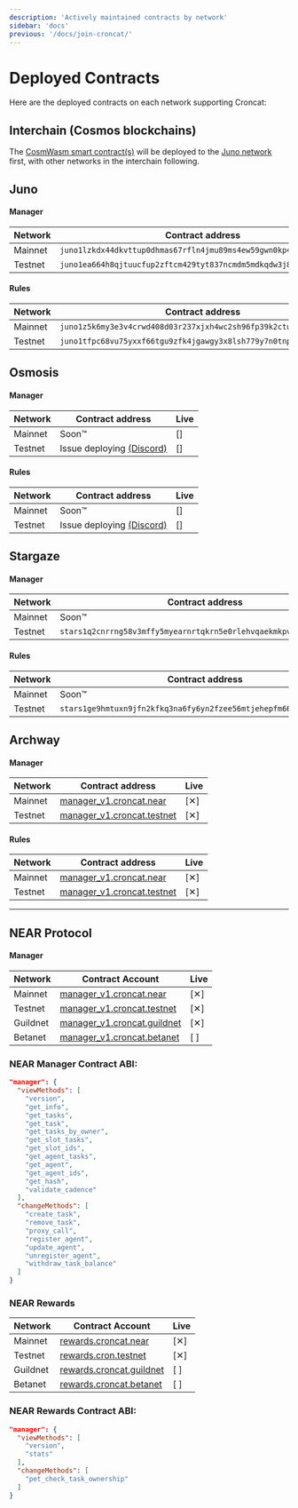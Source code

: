 ```yaml
---
description: 'Actively maintained contracts by network'
sidebar: 'docs'
previous: '/docs/join-croncat/'
---
```


# Deployed Contracts

Here are the deployed contracts on each network supporting Croncat:

## Interchain (Cosmos blockchains)

The [CosmWasm smart contract(s)](https://github.com/CronCats/cw-croncat) will be deployed to the [Juno network](https://www.junonetwork.io) first, with other networks in the interchain following.

## Juno

#### Manager

| Network | Contract address                                                                                    | Live |
|----|-----------------------------------------------------------------------------------------------------|----|
| Mainnet | `juno1lzkdx44dkvttup0dhmas67rfln4jmu89ms4ew59gwn0kp43wgg0qxl64k0` | [✕] |
| Testnet | `juno1ea664h8qjtuucfup2zftcm429tyt837ncmdm5mdkqdw3j8e9lg9qyya5r5` | [✕] |

#### Rules

| Network | Contract address                                                                                    | Live |
|----|-----------------------------------------------------------------------------------------------------|----|
| Mainnet | `juno1z5k6my3e3v4crwd408d03r237xjxh4wc2sh96fp39k2ctudms4wqgjwsfs` | [✕] |
| Testnet | `juno1tfpc68vu75yxxf66tgu9zfk4jgawgy3x8lsh779y7n0tnpdxs9ys8w9qca` | [✕] |

## Osmosis

#### Manager

| Network | Contract address                                                                                                     | Live |
|----|----------------------------------------------------------------------------------------------------------------------|----|
| Mainnet | Soon™                                                                                                                | [] |
| Testnet | Issue deploying [(Discord)](https://discord.com/channels/798583171548840026/1033564974779469874/1033564974779469874) | [] |

#### Rules

| Network | Contract address                                                                                                     | Live |
|----|----------------------------------------------------------------------------------------------------------------------|----|
| Mainnet | Soon™                                                                                                                | [] |
| Testnet | Issue deploying [(Discord)](https://discord.com/channels/798583171548840026/1033564974779469874/1033564974779469874) | [] |

## Stargaze

#### Manager

| Network | Contract address                                                                                                     | Live |
|----|----------------------------------------------------------------------------------------------------------------------|------|
| Mainnet | Soon™                                                                                                                | []   |
| Testnet | `stars1q2cnrrng58v3mffy5myearnrtqkrn5e0rlehvqaekmkpvuqeuf0qhxl8wm` | [✕]  |

#### Rules

| Network | Contract address                                                                                                     | Live |
|----|----------------------------------------------------------------------------------------------------------------------|------|
| Mainnet | Soon™                                                                                                                | []   |
| Testnet | `stars1ge9hmtuxn9jfn2kfkq3na6fy6yn2fzee56mtjehepfm66qadjvnsrtzz47` | [✕]  |

## Archway

#### Manager

| Network | Contract address                                                                                    | Live |
|----|-----------------------------------------------------------------------------------------------------|----|
| Mainnet | [manager_v1.croncat.near](https://explorer.near.org/accounts/manager_v1.croncat.near)               | [✕] |
| Testnet | [manager_v1.croncat.testnet](https://explorer.testnet.near.org/accounts/manager_v1.croncat.testnet) | [✕] |

#### Rules

| Network | Contract address                                                                                    | Live |
|----|-----------------------------------------------------------------------------------------------------|----|
| Mainnet | [manager_v1.croncat.near](https://explorer.near.org/accounts/manager_v1.croncat.near)               | [✕] |
| Testnet | [manager_v1.croncat.testnet](https://explorer.testnet.near.org/accounts/manager_v1.croncat.testnet) | [✕] |

---

## NEAR Protocol

#### Manager

| Network | Contract Account | Live |
|----|----|----|
| Mainnet | [manager_v1.croncat.near](https://explorer.near.org/accounts/manager_v1.croncat.near) | [✕] |
| Testnet | [manager_v1.croncat.testnet](https://explorer.testnet.near.org/accounts/manager_v1.croncat.testnet) | [✕] |
| Guildnet | [manager_v1.croncat.guildnet](https://explorer.guildnet.near.org/accounts/manager_v1.croncat.guildnet) | [✕] |
| Betanet | [manager_v1.croncat.betanet](https://explorer.betanet.near.org/accounts/manager_v1.croncat.betanet) | [ ] |

### NEAR Manager Contract ABI:

```json
"manager": {
  "viewMethods": [
    "version",
    "get_info",
    "get_tasks",
    "get_task",
    "get_tasks_by_owner",
    "get_slot_tasks",
    "get_slot_ids",
    "get_agent_tasks",
    "get_agent",
    "get_agent_ids",
    "get_hash",
    "validate_cadence"
  ],
  "changeMethods": [
    "create_task",
    "remove_task",
    "proxy_call",
    "register_agent",
    "update_agent",
    "unregister_agent",
    "withdraw_task_balance"
  ]
}
```

### NEAR Rewards

| Network | Contract Account | Live |
|----|----|----|
| Mainnet | [rewards.croncat.near](https://explorer.near.org/accounts/rewards.croncat.near) | [✕] |
| Testnet | [rewards.cron.testnet](https://explorer.testnet.near.org/accounts/rewards.cron.testnet) | [✕] |
| Guildnet | [rewards.croncat.guildnet](https://explorer.guildnet.near.org/accounts/rewards.croncat.guildnet) | [ ] |
| Betanet | [rewards.croncat.betanet](https://explorer.betanet.near.org/accounts/rewards.croncat.betanet) | [ ] |

### NEAR Rewards Contract ABI:

```json
"manager": {
  "viewMethods": [
    "version",
    "stats"
  ],
  "changeMethods": [
    "pet_check_task_ownership"
  ]
}
```
